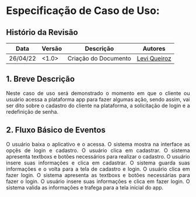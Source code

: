 # Especificação de Caso de Uso: <Acessar a plataforma>

## Histório da Revisão

|Data|Versão|Descrição|Autores|
|----|------|---------|-------|
|26/04/22|<1.0>|Criação do Documento|[Levi Queiroz](https://github.com/LeviQ27)|

## 1. Breve Descrição
<div style="text-align: justify">

Neste caso de uso será demonstrado o momento em que o cliente ou usuário acessa a plataforma app para fazer algumas ação, sendo assim, vai ser dito sobre o cadastro do cliente na plataforma, a solicitação de login e a redefinição de senha.

</div>

## 2. Fluxo Básico de Eventos
<div style="text-align: justify">

O usuário baixa o aplicativo e o acessa. O sistema mostra na interface as opçẽs de login e cadastro. O usuário clica em cadastrar. O sistema apresenta textboxs e botôes necessários para realizar o cadastro. O usuário insere suas informações e clica em cadastrar. O sistema guarda suas informações e o volta para a tela de cadastro e login. O usuário clica em fazer login. O sistema apresenta as textboxs e botôes necessárias para fazer o login. O usuário insere suas informações e clica em fazer login. O sistema valida as informações e trafega para a tela inicial do app. 

</div>
